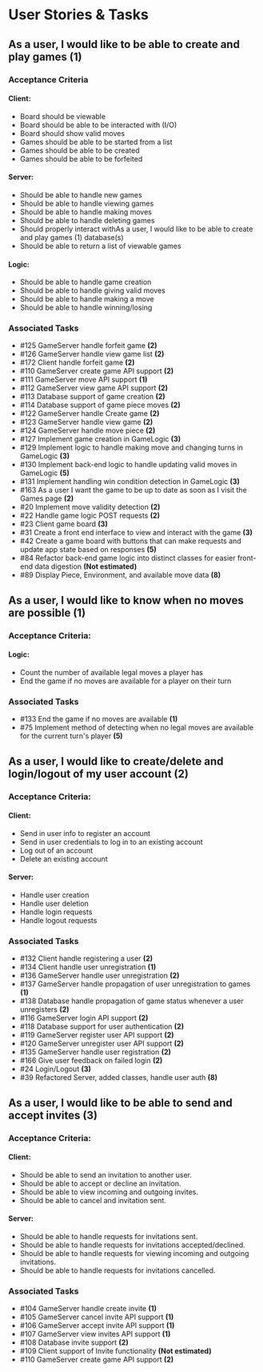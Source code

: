# User Stories & Tasks

## As a user, I would like to be able to create and play games (1)
### Acceptance Criteria
#### Client:
* Board should be viewable
* Board should be able to be interacted with (I/O)
* Board should show valid moves
* Games should be able to be started from a list
* Games should be able to be created
* Games should be able to be forfeited
#### Server:
* Should be able to handle new games
* Should be able to handle viewing games
* Should be able to handle making moves
* Should be able to handle deleting games
* Should properly interact withAs a user, I would like to be able to create and play games (1) database(s)
* Should be able to return a list of viewable games
#### Logic:
* Should be able to handle game creation
* Should be able to handle giving valid moves
* Should be able to handle making a move
* Should be able to handle winning/losing

### Associated Tasks 
* #125 GameServer handle forfeit game **(2)**
* #126 GameServer handle view game list **(2)**
* #172 Client handle forfeit game **(2)**
* #110 GameServer create game API support **(2)**
* #111 GameServer move API support **(1)**
* #112 GameServer view game API support **(2)**
* #113 Database support of game creation **(2)**
* #114 Database support of game piece moves **(2)**
* #122 GameServer handle Create game **(2)**
* #123 GameServer handle view game **(2)**
* #124 GameServer handle move piece **(2)**
* #127 Implement game creation in GameLogic **(3)**
* #129 Implement logic to handle making move and changing turns in GameLogic **(3)**
* #130 Implement back-end logic to handle updating valid moves in GameLogic **(5)**
* #131 Implement handling win condition detection in GameLogic **(3)**
* #163 As a user I want the game to be up to date as soon as I visit the Games page **(2)**
* #20 Implement move validity detection **(2)**
* #22 Handle game logic POST requests **(2)**
* #23 Client game board **(3)**
* #31 Create a front end interface to view and interact with the game **(3)**
* #42 Create a game board with buttons that can make requests and update app state based on responses **(5)**
* #84 Refactor back-end game logic into distinct classes for easier front-end data digestion **(Not estimated)**
* #89 Display Piece, Environment, and available move data **(8)**


## As a user, I would like to know when no moves are possible (1)
### Acceptance Criteria:
#### Logic:
* Count the number of available legal moves a player has
* End the game if no moves are available for a player on their turn
### Associated Tasks
* #133
End the game if no moves are available **(1)**
* #75
Implement method of detecting when no legal moves are available for the current turn's player **(5)**
## As a user, I would like to create/delete and login/logout of my user account (2)
### Acceptance Criteria:
#### Client:
* Send in user info to register an account
* Send in user credentials to log in to an existing account
* Log out of an account
* Delete an existing account
#### Server:
* Handle user creation
* Handle user deletion
* Handle login requests
* Handle logout requests

### Associated Tasks
* #132 Client handle registering a user **(2)**
* #134 Client handle user unregistration **(1)**
* #136 GameServer handle user unregistration **(2)**
* #137 GameServer handle propagation of user unregistration to games **(1)**
* #138 Database handle propagation of game status whenever a user unregisters **(2)**
* #116 GameServer login API support **(2)**
* #118 Database support for user authentication **(2)**
* #119 GameServer register user API support **(2)**
* #120 GameServer unregister user API support **(2)**
* #135 GameServer handle user registration **(2)**
* #166 Give user feedback on failed login **(2)**
* #24 Login/Logout **(3)**
* #39 Refactored Server, added classes, handle user auth **(8)**

## As a user, I would like to be able to send and accept invites (3)

### Acceptance Criteria:
#### Client:
* Should be able to send an invitation to another user.
* Should be able to accept or decline an invitation.
* Should be able to view incoming and outgoing invites.
* Should be able to cancel and invitation sent.
#### Server:
* Should be able to handle requests for invitations sent.
* Should be able to handle requests for invitations accepted/declined.
* Should be able to handle requests for viewing incoming and outgoing invitations.
* Should be able to handle requests for invitations cancelled.

### Associated Tasks
* #104 GameServer handle create invite **(1)**
* #105 GameServer cancel invite API support **(1)**
* #106 GameServer accept invite API support **(1)**
* #107 GameServer view invites API support **(1)**
* #108 Database invite support **(2)**
* #109 Client support of Invite functionality **(Not estimated)**
* #110 GameServer create game API support **(2)**
